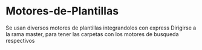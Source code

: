 # Motores-de-Plantillas
Se usan diversos motores de plantillas integrandolos con express
Dirigirse a la rama master, para tener las carpetas con los motores de busqueda respectivos
